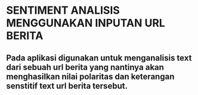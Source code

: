 # SENTIMENT ANALISIS MENGGUNAKAN INPUTAN URL BERITA
## Pada aplikasi digunakan untuk menganalisis text dari sebuah url berita yang nantinya akan menghasilkan nilai polaritas dan keterangan senstitif text url berita tersebut. 
